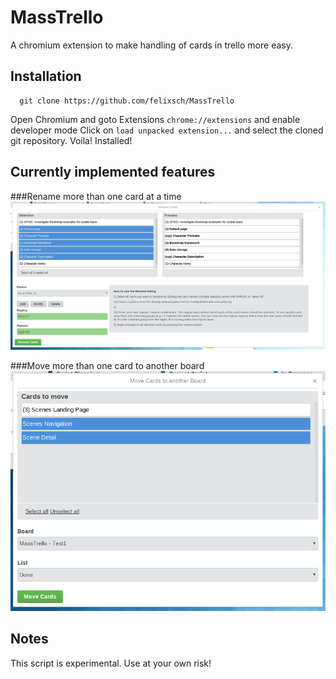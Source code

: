 # MassTrello
A chromium extension to make handling of cards in trello more easy.

## Installation

```
  git clone https://github.com/felixsch/MassTrello
```

Open Chromium and goto Extensions `chrome://extensions` and enable developer mode
Click on `load unpacked extension...` and select the cloned git repository. Voila! Installed!


## Currently implemented features

###Rename more than one card at a time
![Rename action](/screenshots/rename-action.png?raw=true)


###Move more than one card to another board
![Move to action](/screenshots/moveto-action.png?raw=true)


## Notes

This script is experimental. Use at your own risk!

